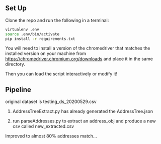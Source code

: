 
## Set Up

Clone the repo and run the following in a terminal:

```bash
virtualenv .env
source .env/bin/activate
pip install -r requirements.txt
```
You will need to install a version of the chromedriver that matches the installed version on your machine from https://chromedriver.chromium.org/downloads and place it in the same directory.

Then you can load the script interactively or modify it!


## Pipeline

original dataset is testing_ds_20200529.csv

1) AddressTreeExtract.py has already generated the AddressTree.json

2) run parseAddresses.py to extract an address_obj and produce a new csv called new_extracted.csv

Improved to almost 80% addresses match...